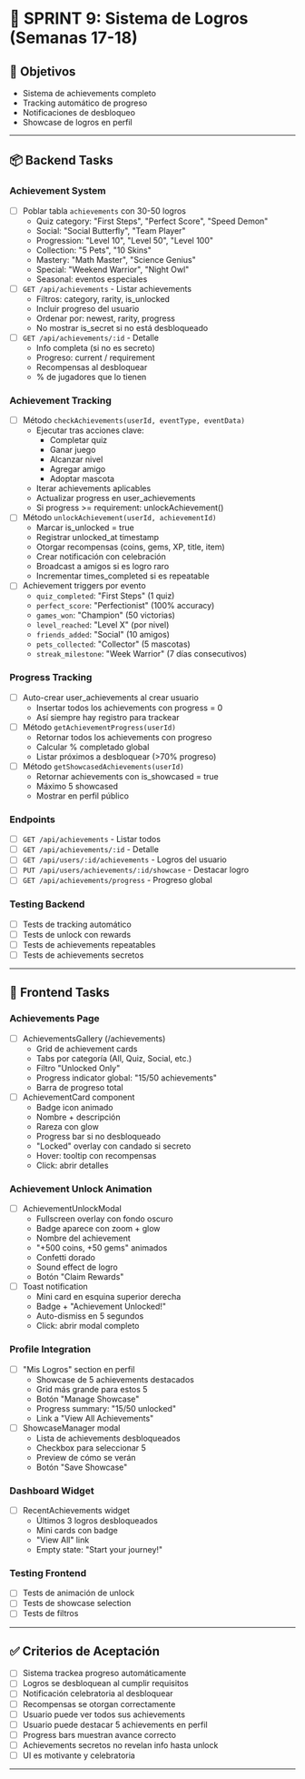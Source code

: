 
# 🔷 SPRINT 9: Sistema de Logros (Semanas 17-18)

## 🎯 Objetivos

* Sistema de achievements completo
* Tracking automático de progreso
* Notificaciones de desbloqueo
* Showcase de logros en perfil

---

## 📦 Backend Tasks

### **Achievement System**

* [ ] Poblar tabla `achievements` con 30-50 logros
  * Quiz category: "First Steps", "Perfect Score", "Speed Demon"
  * Social: "Social Butterfly", "Team Player"
  * Progression: "Level 10", "Level 50", "Level 100"
  * Collection: "5 Pets", "10 Skins"
  * Mastery: "Math Master", "Science Genius"
  * Special: "Weekend Warrior", "Night Owl"
  * Seasonal: eventos especiales
* [ ] `GET /api/achievements` - Listar achievements
  * Filtros: category, rarity, is_unlocked
  * Incluir progreso del usuario
  * Ordenar por: newest, rarity, progress
  * No mostrar is_secret si no está desbloqueado
* [ ] `GET /api/achievements/:id` - Detalle
  * Info completa (si no es secreto)
  * Progreso: current / requirement
  * Recompensas al desbloquear
  * % de jugadores que lo tienen

### **Achievement Tracking**

* [ ] Método `checkAchievements(userId, eventType, eventData)`
  * Ejecutar tras acciones clave:
    * Completar quiz
    * Ganar juego
    * Alcanzar nivel
    * Agregar amigo
    * Adoptar mascota
  * Iterar achievements aplicables
  * Actualizar progress en user_achievements
  * Si progress >= requirement: unlockAchievement()
* [ ] Método `unlockAchievement(userId, achievementId)`
  * Marcar is_unlocked = true
  * Registrar unlocked_at timestamp
  * Otorgar recompensas (coins, gems, XP, title, item)
  * Crear notificación con celebración
  * Broadcast a amigos si es logro raro
  * Incrementar times_completed si es repeatable
* [ ] Achievement triggers por evento
  * `quiz_completed`: "First Steps" (1 quiz)
  * `perfect_score`: "Perfectionist" (100% accuracy)
  * `games_won`: "Champion" (50 victorias)
  * `level_reached`: "Level X" (por nivel)
  * `friends_added`: "Social" (10 amigos)
  * `pets_collected`: "Collector" (5 mascotas)
  * `streak_milestone`: "Week Warrior" (7 días consecutivos)

### **Progress Tracking**

* [ ] Auto-crear user_achievements al crear usuario
  * Insertar todos los achievements con progress = 0
  * Así siempre hay registro para trackear
* [ ] Método `getAchievementProgress(userId)`
  * Retornar todos los achievements con progreso
  * Calcular % completado global
  * Listar próximos a desbloquear (>70% progreso)
* [ ] Método `getShowcasedAchievements(userId)`
  * Retornar achievements con is_showcased = true
  * Máximo 5 showcased
  * Mostrar en perfil público

### **Endpoints**

* [ ] `GET /api/achievements` - Listar todos
* [ ] `GET /api/achievements/:id` - Detalle
* [ ] `GET /api/users/:id/achievements` - Logros del usuario
* [ ] `PUT /api/users/achievements/:id/showcase` - Destacar logro
* [ ] `GET /api/achievements/progress` - Progreso global

### **Testing Backend**

* [ ] Tests de tracking automático
* [ ] Tests de unlock con rewards
* [ ] Tests de achievements repeatables
* [ ] Tests de achievements secretos

---

## 🎨 Frontend Tasks

### **Achievements Page**

* [ ] AchievementsGallery (/achievements)
  * Grid de achievement cards
  * Tabs por categoría (All, Quiz, Social, etc.)
  * Filtro "Unlocked Only"
  * Progress indicator global: "15/50 achievements"
  * Barra de progreso total
* [ ] AchievementCard component
  * Badge icon animado
  * Nombre + descripción
  * Rareza con glow
  * Progress bar si no desbloqueado
  * "Locked" overlay con candado si secreto
  * Hover: tooltip con recompensas
  * Click: abrir detalles

### **Achievement Unlock Animation**

* [ ] AchievementUnlockModal
  * Fullscreen overlay con fondo oscuro
  * Badge aparece con zoom + glow
  * Nombre del achievement
  * "+500 coins, +50 gems" animados
  * Confetti dorado
  * Sound effect de logro
  * Botón "Claim Rewards"
* [ ] Toast notification
  * Mini card en esquina superior derecha
  * Badge + "Achievement Unlocked!"
  * Auto-dismiss en 5 segundos
  * Click: abrir modal completo

### **Profile Integration**

* [ ] "Mis Logros" section en perfil
  * Showcase de 5 achievements destacados
  * Grid más grande para estos 5
  * Botón "Manage Showcase"
  * Progress summary: "15/50 unlocked"
  * Link a "View All Achievements"
* [ ] ShowcaseManager modal
  * Lista de achievements desbloqueados
  * Checkbox para seleccionar 5
  * Preview de cómo se verán
  * Botón "Save Showcase"

### **Dashboard Widget**

* [ ] RecentAchievements widget
  * Últimos 3 logros desbloqueados
  * Mini cards con badge
  * "View All" link
  * Empty state: "Start your journey!"

### **Testing Frontend**

* [ ] Tests de animación de unlock
* [ ] Tests de showcase selection
* [ ] Tests de filtros

---

## ✅ Criterios de Aceptación

* [ ] Sistema trackea progreso automáticamente
* [ ] Logros se desbloquean al cumplir requisitos
* [ ] Notificación celebratoria al desbloquear
* [ ] Recompensas se otorgan correctamente
* [ ] Usuario puede ver todos sus achievements
* [ ] Usuario puede destacar 5 achievements en perfil
* [ ] Progress bars muestran avance correcto
* [ ] Achievements secretos no revelan info hasta unlock
* [ ] UI es motivante y celebratoria

---